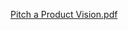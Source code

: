 [Pitch a Product Vision.pdf](https://github.com/Ahmedhady/Product-Strategy/files/8736952/Pitch.a.Product.Vision.pdf)

